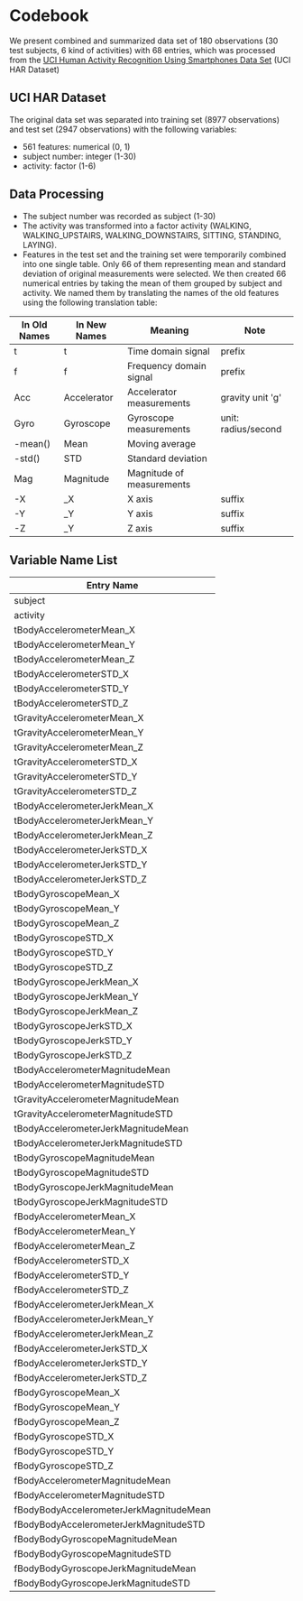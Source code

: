 # Codebook
We present combined and summarized data set of 180 observations (30 test subjects, 6 kind of activities) with 68 entries, which was processed from the [UCI Human Activity Recognition Using Smartphones Data Set](http://archive.ics.uci.edu/ml/datasets/Human+Activity+Recognition+Using+Smartphones) (UCI HAR Dataset)

## UCI HAR Dataset
The original data set was separated into training set (8977 observations) and test set (2947 observations) with the following variables: 
- 561 features: numerical (0, 1)
- subject number: integer (1-30)
- activity: factor (1-6)

## Data Processing
- The subject number was recorded as subject (1-30)
- The activity was transformed into a factor activity (WALKING, WALKING_UPSTAIRS, WALKING_DOWNSTAIRS, SITTING, STANDING, LAYING). 
- Features in the test set and the training set were temporarily combined into one single table. Only 66 of them representing mean and standard deviation of original measurements were selected. We then created 66 numerical entries by taking the mean of them grouped by subject and activity. We named them by translating the names of the old features using the following translation table:

In Old Names | In New Names | Meaning                   | Note
-------------|--------------|---------------------------|---------------------
t            | t            | Time domain signal        | prefix
f            | f            | Frequency domain signal   | prefix
Acc          | Accelerator  | Accelerator measurements  | gravity unit 'g'
Gyro         | Gyroscope    | Gyroscope measurements    | unit: radius/second
-mean()      | Mean         | Moving average            |
-std()       | STD          | Standard deviation        |
Mag          | Magnitude    | Magnitude of measurements |
-X           | _X           | X axis                    | suffix
-Y           | _Y           | Y axis                    | suffix
-Z           | _Y           | Z axis                    | suffix


## Variable Name List

| Entry Name                              |
|-----------------------------------------|
| subject                                 |
| activity                                |
| tBodyAccelerometerMean_X                |
| tBodyAccelerometerMean_Y                |
| tBodyAccelerometerMean_Z                |
| tBodyAccelerometerSTD_X                 |
| tBodyAccelerometerSTD_Y                 |
| tBodyAccelerometerSTD_Z                 |
| tGravityAccelerometerMean_X             |
| tGravityAccelerometerMean_Y             |
| tGravityAccelerometerMean_Z             |
| tGravityAccelerometerSTD_X              |
| tGravityAccelerometerSTD_Y              |
| tGravityAccelerometerSTD_Z              |
| tBodyAccelerometerJerkMean_X            |
| tBodyAccelerometerJerkMean_Y            |
| tBodyAccelerometerJerkMean_Z            |
| tBodyAccelerometerJerkSTD_X             |
| tBodyAccelerometerJerkSTD_Y             |
| tBodyAccelerometerJerkSTD_Z             |
| tBodyGyroscopeMean_X                    |
| tBodyGyroscopeMean_Y                    |
| tBodyGyroscopeMean_Z                    |
| tBodyGyroscopeSTD_X                     |
| tBodyGyroscopeSTD_Y                     |
| tBodyGyroscopeSTD_Z                     |
| tBodyGyroscopeJerkMean_X                |
| tBodyGyroscopeJerkMean_Y                |
| tBodyGyroscopeJerkMean_Z                |
| tBodyGyroscopeJerkSTD_X                 |
| tBodyGyroscopeJerkSTD_Y                 |
| tBodyGyroscopeJerkSTD_Z                 |
| tBodyAccelerometerMagnitudeMean         |
| tBodyAccelerometerMagnitudeSTD          |
| tGravityAccelerometerMagnitudeMean      |
| tGravityAccelerometerMagnitudeSTD       |
| tBodyAccelerometerJerkMagnitudeMean     |
| tBodyAccelerometerJerkMagnitudeSTD      |
| tBodyGyroscopeMagnitudeMean             |
| tBodyGyroscopeMagnitudeSTD              |
| tBodyGyroscopeJerkMagnitudeMean         |
| tBodyGyroscopeJerkMagnitudeSTD          |
| fBodyAccelerometerMean_X                |
| fBodyAccelerometerMean_Y                |
| fBodyAccelerometerMean_Z                |
| fBodyAccelerometerSTD_X                 |
| fBodyAccelerometerSTD_Y                 |
| fBodyAccelerometerSTD_Z                 |
| fBodyAccelerometerJerkMean_X            |
| fBodyAccelerometerJerkMean_Y            |
| fBodyAccelerometerJerkMean_Z            |
| fBodyAccelerometerJerkSTD_X             |
| fBodyAccelerometerJerkSTD_Y             |
| fBodyAccelerometerJerkSTD_Z             |
| fBodyGyroscopeMean_X                    |
| fBodyGyroscopeMean_Y                    |
| fBodyGyroscopeMean_Z                    |
| fBodyGyroscopeSTD_X                     |
| fBodyGyroscopeSTD_Y                     |
| fBodyGyroscopeSTD_Z                     |
| fBodyAccelerometerMagnitudeMean         |
| fBodyAccelerometerMagnitudeSTD          |
| fBodyBodyAccelerometerJerkMagnitudeMean |
| fBodyBodyAccelerometerJerkMagnitudeSTD  |
| fBodyBodyGyroscopeMagnitudeMean         |
| fBodyBodyGyroscopeMagnitudeSTD          |
| fBodyBodyGyroscopeJerkMagnitudeMean     |
| fBodyBodyGyroscopeJerkMagnitudeSTD      |
